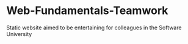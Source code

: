 # Web-Fundamentals-Teamwork
Static website aimed to be entertaining for colleagues in the Software University

